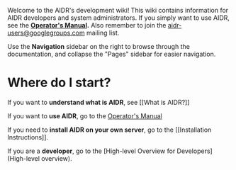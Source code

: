 Welcome to the AIDR's development wiki! This wiki contains information for AIDR developers and system administrators. If you simply want to use AIDR, see the **[Operator's Manual](http://en.flossmanuals.net/aidr/).** Also remember to join the aidr-users@googlegroups.com mailing list.

Use the **Navigation** sidebar on the right to browse through the documentation, and collapse the "Pages" sidebar for easier navigation.

# Where do I start?

If you want to **understand what is AIDR**, see [[What is AIDR?]]

If you want to **use AIDR**, go to the [Operator's Manual](http://en.flossmanuals.net/aidr/)

If you need to **install AIDR on your own server**, go to the [[Installation Instructions]].

If you are a **developer**, go to the [High-level Overview for Developers](High-level overview).
